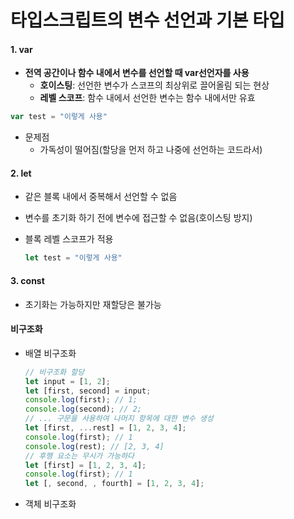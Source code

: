 # 타입스크립트의 변수 선언과 기본 타입



#### 1. var

- **전역 공간이나 함수 내에서 변수를 선언할 때 var선언자를 사용**
  - **호이스팅**: 선언한 변수가 스코프의 최상위로 끌어올림 되는 현상
  - **레벨 스코프**: 함수 내에서 선언한 변수는 함수 내에서만 유효

```typescript
var test = "이렇게 사용"
```

- 문제점
  - 가독성이 떨어짐(할당을 먼저 하고 나중에 선언하는 코드라서)



#### 2. let

- 같은 블록 내에서 중복해서 선언할 수 없음

- 변수를 초기화 하기 전에 변수에 접근할 수 없음(호이스팅 방지)

- 블록 레벨 스코프가 적용

  ```typescript
  let test = "이렇게 사용"
  ```

#### 3. const

- 초기화는 가능하지만 재할당은 불가능



#### 비구조화

- 배열 비구조화

  ```typescript
  // 비구조화 할당
  let input = [1, 2];
  let [first, second] = input;
  console.log(first); // 1;
  console.log(second); // 2;
  // ... 구문을 사용하여 나머지 항목에 대한 변수 생성
  let [first, ...rest] = [1, 2, 3, 4];
  console.log(first); // 1
  console.log(rest); // [2, 3, 4]
  // 후행 요소는 무시가 가능하다
  let [first] = [1, 2, 3, 4];
  console.log(first); // 1
  let [, second, , fourth] = [1, 2, 3, 4];
  ```

- 객체 비구조화